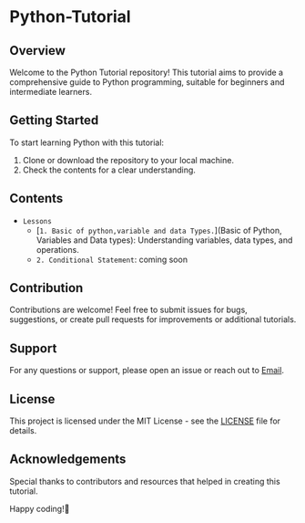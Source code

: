 # Python-Tutorial

## Overview
Welcome to the Python Tutorial repository! This tutorial aims to provide a comprehensive guide to Python programming, suitable for beginners and intermediate learners.

## Getting Started
To start learning Python with this tutorial:
1. Clone or download the repository to your local machine.
2. Check the contents for a clear understanding.

## Contents
- `Lessons`
  - [`1. Basic of python,variable and data Types.`](Basic of Python, Variables and Data types): Understanding variables, data types, and operations.
  - `2. Conditional Statement`:  coming soon 
    
## Contribution
Contributions are welcome! Feel free to submit issues for bugs, suggestions, or create pull requests for improvements or additional tutorials.

## Support
For any questions or support, please open an issue or reach out to [Email](aabaid737@gmail.com).

## License
This project is licensed under the MIT License - see the [LICENSE](LICENSE) file for details.

## Acknowledgements
Special thanks to contributors and resources that helped in creating this tutorial.

Happy coding!🥰

